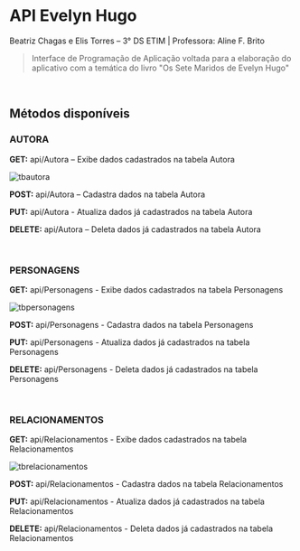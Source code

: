 # API Evelyn Hugo
Beatriz Chagas e Elis Torres – 3° DS ETIM | Professora: Aline F. Brito

>Interface de Programação de Aplicação voltada para a elaboração do aplicativo com a temática do livro "Os Sete Maridos de Evelyn Hugo"

</br>

## Métodos disponíveis


### **AUTORA**

**GET:** api/Autora – Exibe dados cadastrados na tabela Autora


![tbautora](https://github.com/Chagasbiaa/APIevelynhugo/assets/101807222/1bff0a20-66eb-48e5-a439-82527188eecb)

**POST:**  api/Autora – Cadastra dados na tabela Autora


**PUT:**  api/Autora - Atualiza dados já cadastrados na tabela Autora


**DELETE:** api/Autora – Deleta dados já cadastrados na tabela Autora

</br>


### **PERSONAGENS**


**GET:** api/Personagens - Exibe dados cadastrados na tabela Personagens

![tbpersonagens](https://github.com/Chagasbiaa/APIevelynhugo/assets/101807222/f793cbbb-8ca1-4e5d-8751-4038dcafc85b)

 
**POST:** api/Personagens - Cadastra dados na tabela Personagens


**PUT:** api/Personagens - Atualiza dados já cadastrados na tabela Personagens


**DELETE:** api/Personagens - Deleta dados já cadastrados na tabela Personagens


</br>

### **RELACIONAMENTOS**

**GET:** api/Relacionamentos - Exibe dados cadastrados na tabela Relacionamentos


![tbrelacionamentos](https://github.com/Chagasbiaa/APIevelynhugo/assets/101807222/cea1491a-4510-481e-9df5-1c232ab685e9)


 
**POST:** api/Relacionamentos - Cadastra dados na tabela Relacionamentos


**PUT:**  api/Relacionamentos - Atualiza dados já cadastrados na tabela Relacionamentos


**DELETE:** api/Relacionamentos - Deleta dados já cadastrados na tabela Relacionamentos
